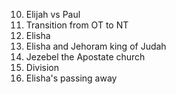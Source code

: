 10. Elijah vs Paul
12. Transition from OT to NT
13. Elisha
14. Elisha and Jehoram king of Judah
15. Jezebel the Apostate church
16. Division
17. Elisha's passing away
